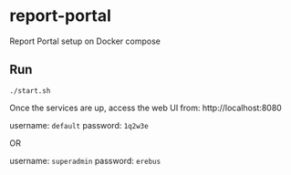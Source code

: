 # report-portal
Report Portal setup on Docker compose

## Run

```
./start.sh
```

Once the services are up, access the web UI from: http://localhost:8080

username: `default`
password: `1q2w3e`

OR

username: `superadmin`
password: `erebus`